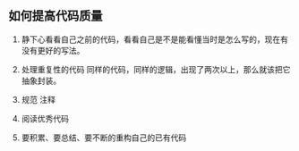 ## 如何提高代码质量

1. 静下心看看自己之前的代码，看看自己是不是能看懂当时是怎么写的，现在有没有更好的写法。
2. 处理重复性的代码 同样的代码，同样的逻辑，出现了两次以上，那么就该把它抽象封装。

3. 规范 注释

4. 阅读优秀代码

5. 要积累、要总结、要不断的重构自己的已有代码
